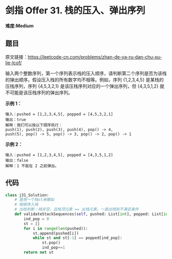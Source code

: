 # 剑指 Offer 31. 栈的压入、弹出序列
**难度:Medium**
## 题目
原文链接：https://leetcode-cn.com/problems/zhan-de-ya-ru-dan-chu-xu-lie-lcof/

输入两个整数序列，第一个序列表示栈的压入顺序，请判断第二个序列是否为该栈的弹出顺序。假设压入栈的所有数字均不相等。例如，序列 {1,2,3,4,5} 是某栈的压栈序列，序列 {4,5,3,2,1} 是该压栈序列对应的一个弹出序列，但 {4,3,5,1,2} 就不可能是该压栈序列的弹出序列。

**示例 1：**
```
输入：pushed = [1,2,3,4,5], popped = [4,5,3,2,1]
输出：true
解释：我们可以按以下顺序执行：
push(1), push(2), push(3), push(4), pop() -> 4,
push(5), pop() -> 5, pop() -> 3, pop() -> 2, pop() -> 1
```
**示例 2：**
```
输入：pushed = [1,2,3,4,5], popped = [4,3,5,1,2]
输出：false
解释：1 不能在 2 之前弹出。
```

## 代码
```python
class j31_Solution:
    # 是用一个栈st来模拟
    # 按顺序入栈
    # 出栈判断：栈非空，且栈顶元素 == 出栈元素。一直出栈到不满足条件
    def validateStackSequences(self, pushed: List[int], popped: List[int]) -> bool:
        ind_pop = 0
        st = []
        for i in range(len(pushed)):
            st.append(pushed[i])
            while st and st[-1] == popped[ind_pop]:
                st.pop()
                ind_pop+=1
        return not st
```
